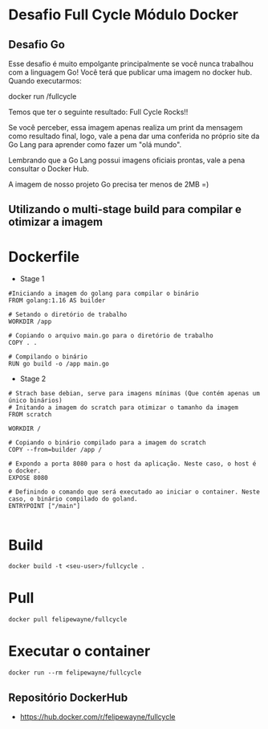 # Desafio Full Cycle Módulo Docker
## Desafio Go

Esse desafio é muito empolgante principalmente se você nunca trabalhou com a linguagem Go!
Você terá que publicar uma imagem no docker hub. Quando executarmos:

docker run <seu-user>/fullcycle

Temos que ter o seguinte resultado: Full Cycle Rocks!!

Se você perceber, essa imagem apenas realiza um print da mensagem como resultado final, logo, vale a pena dar uma conferida no próprio site da Go Lang para aprender como fazer um "olá mundo".

Lembrando que a Go Lang possui imagens oficiais prontas, vale a pena consultar o Docker Hub.

A imagem de nosso projeto Go precisa ter menos de 2MB =)


## Utilizando o multi-stage build para compilar e otimizar a imagem

# Dockerfile

- Stage 1

```
#Iniciando a imagem do golang para compilar o binário
FROM golang:1.16 AS builder

# Setando o diretório de trabalho
WORKDIR /app

# Copiando o arquivo main.go para o diretório de trabalho
COPY . .

# Compilando o binário
RUN go build -o /app main.go

```

- Stage 2

```
# Strach base debian, serve para imagens mínimas (Que contém apenas um único binários)
# Initando a imagem do scratch para otimizar o tamanho da imagem
FROM scratch

WORKDIR /

# Copiando o binário compilado para a imagem do scratch
COPY --from=builder /app /

# Expondo a porta 8080 para o host da aplicação. Neste caso, o host é o docker.
EXPOSE 8080

# Definindo o comando que será executado ao iniciar o container. Neste caso, o binário compilado do goland.
ENTRYPOINT ["/main"]


```



# Build 
```
docker build -t <seu-user>/fullcycle .
```

# Pull 
```
docker pull felipewayne/fullcycle
```

# Executar o container
```
docker run --rm felipewayne/fullcycle
```


## Repositório DockerHub

- https://hub.docker.com/r/felipewayne/fullcycle